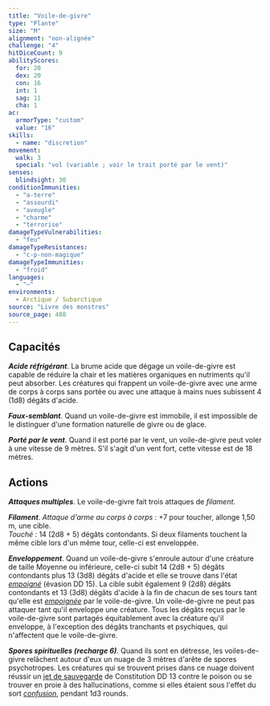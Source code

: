 ```yaml
---
title: "Voile-de-givre"
type: "Plante"
size: "M"
alignment: "non-alignée"
challenge: "4"
hitDiceCount: 9
abilityScores:
  for: 20
  dex: 20
  con: 16
  int: 1
  sag: 11
  cha: 1
ac:
  armorType: "custom"
  value: "16"
skills:
  - name: "discretion"
movement:
  walk: 3
  special: "vol (variable ; voir le trait porté par le vent)"
senses:
  blindsight: 30
conditionImmunities:
  - "a-terre"
  - "assourdi"
  - "aveugle"
  - "charme"
  - "terrorise"
damageTypeVulnerabilities:
  - "feu"
damageTypeResistances:
  - "c-p-non-magique"
damageTypeImmunities:
  - "froid"
languages:
  - "—"
environments:
  - Arctique / Subarctique
source: "Livre des monstres"
source_page: 408
---
```

## Capacités
_**Acide réfrigérant**_. La brume acide que dégage un voile-de-givre est capable de réduire la chair et les matières organiques en nutriments qu'il peut absorber. Les créatures qui frappent un voile-de-givre avec une arme de corps à corps sans portée ou avec une attaque à mains nues subissent 4 (1d8) dégâts d'acide.

_**Faux-semblant**_. Quand un voile-de-givre est immobile, il est impossible de le distinguer d'une formation naturelle de givre ou de glace.

_**Porté par le vent**_. Quand il est porté par le vent, un voile-de-givre peut voler à une vitesse de 9 mètres. S'il s'agit d'un vent fort, cette vitesse est de 18 mètres.

## Actions
_**Attaques multiples**_. Le voile-de-givre fait trois attaques de _filament_.

_**Filament**_. _Attaque d'arme au corps à corps_ : +7 pour toucher, allonge 1,50 m, une cible.  
_Touché_ : 14 (2d8 + 5) dégâts contondants. Si deux filaments touchent la même cible lors d'un même tour, celle-ci est enveloppée.

_**Enveloppement**_. Quand un voile-de-givre s'enroule autour d'une créature de taille Moyenne ou inférieure, celle-ci subit 14 (2d8 + 5) dégâts contondants plus 13 (3d8) dégâts d'acide et elle se trouve dans l'état [_empoigné_](/gerer-la-sante-du-personnage/#empoigne) (évasion DD 15). La cible subit également 9 (2d8) dégâts contondants et 13 (3d8) dégâts d'acide à la fin de chacun de ses tours tant qu'elle est [_empoignée_](/gerer-la-sante-du-personnage/#empoigne) par le voile-de-givre. Un voile-de-givre ne peut pas attaquer tant qu'il enveloppe une créature. Tous les dégâts reçus par le voile-de-givre sont partagés équitablement avec la créature qu'il enveloppe, à l'exception des dégâts tranchants et psychiques, qui n'affectent que le voile-de-givre.

_**Spores spirituelles (recharge 6)**_. Quand ils sont en détresse, les voiles-de-givre relâchent autour d'eux un nuage de 3 mètres d'arête de spores psychotropes. Les créatures qui se trouvent prises dans ce nuage doivent réussir un [jet de sauvegarde](/utiliser-les-caracteristiques/#jets-de-sauvegarde) de Constitution DD 13 contre le poison ou se trouver en proie à des hallucinations, comme si elles étaient sous l'effet du sort [_confusion_](/grimoire/confusion/), pendant 1d3 rounds.
